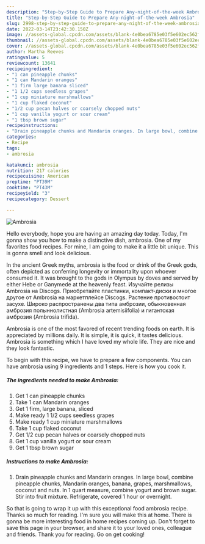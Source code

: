 ```yaml
---
description: "Step-by-Step Guide to Prepare Any-night-of-the-week Ambrosia"
title: "Step-by-Step Guide to Prepare Any-night-of-the-week Ambrosia"
slug: 2998-step-by-step-guide-to-prepare-any-night-of-the-week-ambrosia
date: 2022-03-14T23:42:30.150Z
image: //assets-global.cpcdn.com/assets/blank-4e0bea6785e03f5e602ec562f230caae08da540cada707380b4fe1bbebba43da.png
thumbnail: //assets-global.cpcdn.com/assets/blank-4e0bea6785e03f5e602ec562f230caae08da540cada707380b4fe1bbebba43da.png
cover: //assets-global.cpcdn.com/assets/blank-4e0bea6785e03f5e602ec562f230caae08da540cada707380b4fe1bbebba43da.png
author: Martha Reeves
ratingvalue: 5
reviewcount: 13641
recipeingredient:
- "1 can pineapple chunks"
- "1 can Mandarin oranges"
- "1 firm large banana sliced"
- "1 1/2 cups seedless grapes"
- "1 cup miniature marshmallows"
- "1 cup flaked coconut"
- "1/2 cup pecan halves or coarsely chopped nuts"
- "1 cup vanilla yogurt or sour cream"
- "1 tbsp brown sugar"
recipeinstructions:
- "Drain pineapple chunks and Mandarin oranges. In large bowl, combine pineapple chunks, Mandarin oranges, banana, grapes, marshmallows, coconut and nuts. In 1 quart measure, combine yogurt and brown sugar. Stir into fruit mixture. Refrigerate, covered 1 hour or overnight."
categories:
- Recipe
tags:
- ambrosia

katakunci: ambrosia 
nutrition: 217 calories
recipecuisine: American
preptime: "PT39M"
cooktime: "PT43M"
recipeyield: "3"
recipecategory: Dessert

---
```



![Ambrosia](//assets-global.cpcdn.com/assets/blank-4e0bea6785e03f5e602ec562f230caae08da540cada707380b4fe1bbebba43da.png)

Hello everybody, hope you are having an amazing day today. Today, I'm gonna show you how to make a distinctive dish, ambrosia. One of my favorites food recipes. For mine, I am going to make it a little bit unique. This is gonna smell and look delicious.

In the ancient Greek myths, ambrosia is the food or drink of the Greek gods, often depicted as conferring longevity or immortality upon whoever consumed it. It was brought to the gods in Olympus by doves and served by either Hebe or Ganymede at the heavenly feast. Изучайте релизы Ambrosia на Discogs. Приобретайте пластинки, компакт-диски и многое другое от Ambrosia на маркетплейсе Discogs. Растение противостоит засухе. Широко распространены два типа амброзии, обыкновенная амброзия полыннолистная (Ambrosia artemisiifolia) и гигантская амброзия (Ambrosia trifida).

Ambrosia is one of the most favored of recent trending foods on earth. It is appreciated by millions daily. It is simple, it is quick, it tastes delicious. Ambrosia is something which I have loved my whole life. They are nice and they look fantastic.


To begin with this recipe, we have to prepare a few components. You can have ambrosia using 9 ingredients and 1 steps. Here is how you cook it.

<!--inarticleads1-->

##### The ingredients needed to make Ambrosia:

1. Get 1 can pineapple chunks
1. Take 1 can Mandarin oranges
1. Get 1 firm, large banana, sliced
1. Make ready 1 1/2 cups seedless grapes
1. Make ready 1 cup miniature marshmallows
1. Take 1 cup flaked coconut
1. Get 1/2 cup pecan halves or coarsely chopped nuts
1. Get 1 cup vanilla yogurt or sour cream
1. Get 1 tbsp brown sugar




<!--inarticleads2-->

##### Instructions to make Ambrosia:

1. Drain pineapple chunks and Mandarin oranges. In large bowl, combine pineapple chunks, Mandarin oranges, banana, grapes, marshmallows, coconut and nuts. In 1 quart measure, combine yogurt and brown sugar. Stir into fruit mixture. Refrigerate, covered 1 hour or overnight.




So that is going to wrap it up with this exceptional food ambrosia recipe. Thanks so much for reading. I'm sure you will make this at home. There is gonna be more interesting food in home recipes coming up. Don't forget to save this page in your browser, and share it to your loved ones, colleague and friends. Thank you for reading. Go on get cooking!
